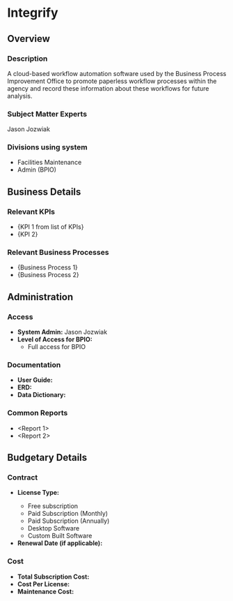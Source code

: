# Integrify

## Overview

### Description
A cloud-based workflow automation software used by the Business Process Improvement Office to promote paperless workflow processes within the agency and record these information about these workflows for future analysis.

### Subject Matter Experts
Jason Jozwiak

### Divisions using system
- Facilities Maintenance
- Admin (BPIO)

## Business Details

### Relevant KPIs
- {KPI 1 from list of KPIs}
- {KPI 2}

### Relevant Business Processes
- {Business Process 1}
- {Business Process 2}

## Administration

### Access
- **System Admin:** Jason Jozwiak
- **Level of Access for BPIO:**
    - Full access for BPIO

### Documentation
- **User Guide:** <link to user guide>
- **ERD:** <link to ERD>
- **Data Dictionary:** <Link to data dictionary>

### Common Reports
- <Report 1>
- <Report 2>

## Budgetary Details

### Contract
- **License Type:** <Choose an option below>
    - Free subscription
    - Paid Subscription (Monthly)
    - Paid Subscription (Annually)
    - Desktop Software
    - Custom Built Software
- **Renewal Date (if applicable):**

### Cost
- **Total Subscription Cost:** <Annual Cost>
- **Cost Per License:** <Annual Cost>
- **Maintenance Cost:** <Estimated Cost>
